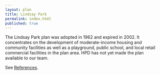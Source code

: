 ```yaml
---
layout: plan
title: Lindsay Park
permalink: index.html
published: true
---
```


The Lindsay Park plan was adopted in 1962 and expired in 2002. It concentrates on the development of moderate-income housing and community facilities as well as a playground, public school, and local retail commercial facilities in the plan area. HPD has not yet made the plan available to our team.

See [References](http://www.urbanreviewer.org/#page=references.html).